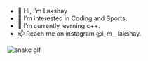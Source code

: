 - 👋 Hi, I’m Lakshay
- 👀 I’m interested in Coding and Sports.
- 🌱 I’m currently learning c++.
- 📫 Reach me on instagram @i_m__lakshay.

<!---
m-lakshay/m-lakshay is a ✨ special ✨ repository because its `README.md` (this file) appears on your GitHub profile.
You can click the Preview link to take a look at your changes.
--->





![snake gif](https://github.com/m-lakshay/m-lakshay/blob/output/github-contribution-grid-snake.gif)
